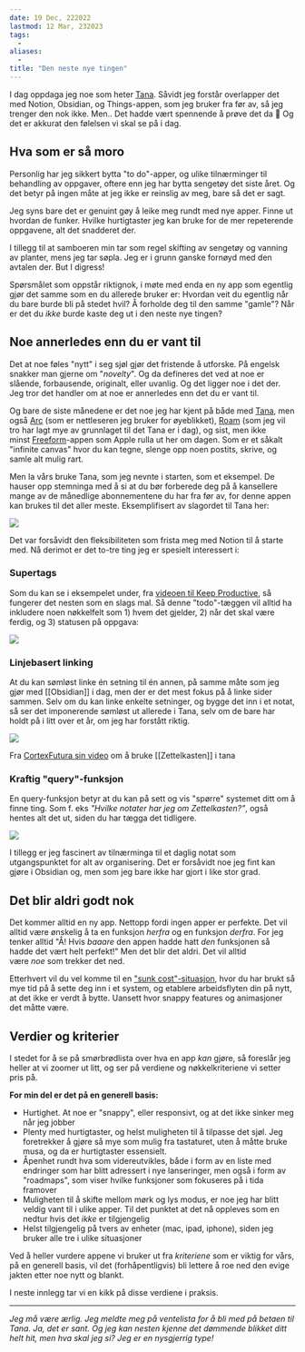 ```yaml
---
date: 19 Dec, 222022
lastmod: 12 Mar, 232023
tags:
  - 
aliases:
  - 
title: "Den neste nye tingen"
---
```

I dag oppdaga jeg noe som heter [Tana](https://tana.inc/?ref=simen-skriver). Såvidt jeg forstår overlapper det med Notion, Obsidian, og Things-appen, som jeg bruker fra før av, så jeg trenger den nok ikke. Men.. Det hadde vært spennende å prøve det da 🤔 Og det er akkurat den følelsen vi skal se på i dag.

## Hva som er så moro

Personlig har jeg sikkert bytta "to do"-apper, og ulike tilnærminger til behandling av oppgaver, oftere enn jeg har bytta sengetøy det siste året. Og det betyr på ingen måte at jeg ikke er reinslig av meg, bare så det er sagt.

Jeg syns bare det er genuint gøy å leike meg rundt med nye apper. Finne ut hvordan de funker. Hvilke hurtigtaster jeg kan bruke for de mer repeterende oppgavene, alt det snadderet der.

I tillegg til at samboeren min tar som regel skifting av sengetøy og vanning av planter, mens jeg tar søpla. Jeg er i grunn ganske fornøyd med den avtalen der. But I digress!

Spørsmålet som oppstår riktignok, i møte med enda en ny app som egentlig gjør det samme som en du allerede bruker er: Hvordan veit du egentlig når du bare burde bli på stedet hvil? Å forholde deg til den samme "gamle"? Når er det du _ikke_ burde kaste deg ut i den neste nye tingen?

## Noe annerledes enn du er vant til

Det at noe føles "nytt" i seg sjøl gjør det fristende å utforske. På engelsk snakker man gjerne om "_novelty_". Og da defineres det ved at noe er slående, forbausende, originalt, eller uvanlig. Og det ligger noe i det der. Jeg tror det handler om at noe er annerledes enn det du er vant til.

Og bare de siste månedene er det noe jeg har kjent på både med [Tana](https://tana.inc/?ref=simen-skriver), men også [Arc](https://arc.net/?ref=simen-skriver) (som er nettleseren jeg bruker for øyeblikket), [Roam](https://roamresearch.com/?ref=simen-skriver) (som jeg vil tro har lagt mye av grunnlaget til det Tana er i dag), og sist, men ikke minst [Freeform](https://www.apple.com/no/newsroom/2022/12/apple-launches-freeform-a-powerful-new-app-designed-for-creative-collaboration/?ref=simen-skriver)-appen som Apple rulla ut her om dagen. Som er et såkalt "infinite canvas" hvor du kan tegne, slenge opp noen postits, skrive, og samle alt mulig rart.

Men la vårs bruke Tana, som jeg nevnte i starten, som et eksempel. De hauser opp stemninga med å si at du bør forberede deg på å kansellere mange av de månedlige abonnementene du har fra før av, for denne appen kan brukes til det aller meste. Eksemplifisert av slagordet til Tana her:

![](https://www.simenskriver.no/content/images/2022/12/Simens-skjermbilder-19-12-2022--kl-23.07.05@2x.png)

Det var forsåvidt den fleksibiliteten som frista meg med Notion til å starte med. Nå derimot er det to-tre ting jeg er spesielt interessert i:

### Supertags

Som du kan se i eksempelet under, fra [videoen til Keep Productive](https://www.youtube.com/watch?v=TaOOkOOhRcM&ref=simen-skriver), så fungerer det nesten som en slags mal. Så denne "todo"-tæggen vil alltid ha inkludere noen nøkkelfelt som 1) hvem det gjelder, 2) når det skal være ferdig, og 3) statusen på oppgava:

![](https://www.simenskriver.no/content/images/2022/12/Simens-skjermbilder-19-12-2022--kl-22.42.27@2x.png)

### Linjebasert linking

At du kan sømløst linke én setning til én annen, på samme måte som jeg gjør med [[Obsidian]] i dag, men der er det mest fokus på å linke sider sammen. Selv om du kan linke enkelte setninger, og bygge det inn i et notat, så ser det imponerende sømløst ut allerede i Tana, selv om de bare har holdt på i litt over et år, om jeg har forstått riktig.

![](https://www.simenskriver.no/content/images/2022/12/Simens-skjermbilder-19-12-2022--kl-23.29.28@2x.png)

Fra [CortexFutura sin video](https://www.youtube.com/watch?v=wvvsTD2RzKE&t=662s&ref=simen-skriver) om å bruke [[Zettelkasten]] i tana

### Kraftig "query"-funksjon

En query-funksjon betyr at du kan på sett og vis "spørre" systemet ditt om å finne ting. Som f. eks _"Hvilke notater har jeg om Zettelkasten?"_, også hentes alt det ut, siden du har tægga det tidligere.

![](https://www.simenskriver.no/content/images/2022/12/Simens-skjermbilder-19-12-2022--kl-22.56.47@2x.png)

I tillegg er jeg fascinert av tilnærminga til et daglig notat som utgangspunktet for alt av organisering. Det er forsåvidt noe jeg fint kan gjøre i Obsidian og, men som jeg bare ikke har gjort i like stor grad.

## Det blir aldri godt nok

Det kommer alltid en ny app. Nettopp fordi ingen apper er perfekte. Det vil alltid være ønskelig å ta en funksjon _herfra_ og en funksjon _derfra_. For jeg tenker alltid "Å! Hvis _baaare_ den appen hadde hatt _den_ funksjonen så hadde det vært helt perfekt!" Men det blir det aldri. Det vil alltid være _noe_ som trekker det ned.

Etterhvert vil du vel komme til en ["sunk cost"-situasjon](https://snl.no/sunk_cost?ref=simen-skriver), hvor du har brukt så mye tid på å sette deg inn i et system, og etablere arbeidsflyten din på nytt, at det ikke er verdt å bytte. Uansett hvor snappy features og animasjoner det måtte være.

## Verdier og kriterier

I stedet for å se på smørbrødlista over hva en app _kan_ gjøre, så foreslår jeg heller at vi zoomer ut litt, og ser på verdiene og nøkkelkriteriene vi setter pris på.

**For min del er det på en generell basis:**

- Hurtighet. At noe er "snappy", eller responsivt, og at det ikke sinker meg når jeg jobber
- Plenty med hurtigtaster, og helst muligheten til å tilpasse det sjøl. Jeg foretrekker å gjøre så mye som mulig fra tastaturet, uten å måtte bruke musa, og da er hurtigtaster essensielt.
- Åpenhet rundt hva som videreutvikles, både i form av en liste med endringer som har blitt adressert i nye lanseringer, men også i form av "roadmaps", som viser hvilke funksjoner som fokuseres på i tida framover
- Muligheten til å skifte mellom mørk og lys modus, er noe jeg har blitt veldig vant til i ulike apper. Til det punktet at det nå oppleves som en nedtur hvis det _ikke_ er tilgjengelig
- Helst tilgjengelig på tvers av enheter (mac, ipad, iphone), siden jeg bruker alle tre i ulike situasjoner

Ved å heller vurdere appene vi bruker ut fra _kriteriene_ som er viktig for vårs, på en generell basis, vil det (forhåpentligvis) bli lettere å roe ned den evige jakten etter noe nytt og blankt.

I neste innlegg tar vi en kikk på disse verdiene i praksis.

---

_Jeg må være ærlig. Jeg meldte meg på ventelista for å bli med på betaen til Tana. Ja, det er sant. Og jeg kan nesten kjenne det dømmende blikket ditt helt hit, men hva skal jeg si? Jeg er en nysgjerrig type!_